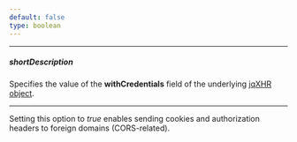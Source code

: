 ```yaml
---
default: false
type: boolean
---
```

---
##### shortDescription
Specifies the value of the **withCredentials** field of the underlying [jqXHR object](https://api.jquery.com/jQuery.ajax/#jqXHR).

---
Setting this option to *true* enables sending cookies and authorization headers to foreign domains (CORS-related).